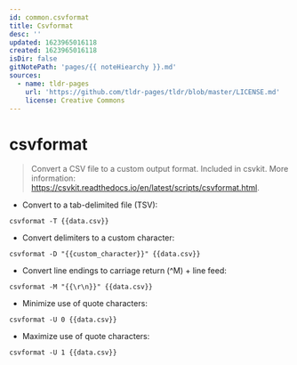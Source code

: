 ```yaml
---
id: common.csvformat
title: Csvformat
desc: ''
updated: 1623965016118
created: 1623965016118
isDir: false
gitNotePath: 'pages/{{ noteHiearchy }}.md'
sources:
  - name: tldr-pages
    url: 'https://github.com/tldr-pages/tldr/blob/master/LICENSE.md'
    license: Creative Commons
---
```

# csvformat

> Convert a CSV file to a custom output format.
> Included in csvkit.
> More information: <https://csvkit.readthedocs.io/en/latest/scripts/csvformat.html>.

- Convert to a tab-delimited file (TSV):

`csvformat -T {{data.csv}}`

- Convert delimiters to a custom character:

`csvformat -D "{{custom_character}}" {{data.csv}}`

- Convert line endings to carriage return (^M) + line feed:

`csvformat -M "{{\r\n}}" {{data.csv}}`

- Minimize use of quote characters:

`csvformat -U 0 {{data.csv}}`

- Maximize use of quote characters:

`csvformat -U 1 {{data.csv}}`

